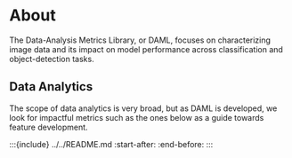 # About

The Data-Analysis Metrics Library, or DAML, focuses on characterizing image data and its impact on model performance across classification and object-detection tasks.

## Data Analytics

The scope of data analytics is very broad, but as DAML is developed, we look for impactful metrics such as the ones below as a guide towards feature development.

:::{include} ../../README.md
:start-after: <!-- start about -->
:end-before: <!-- end about -->
:::
